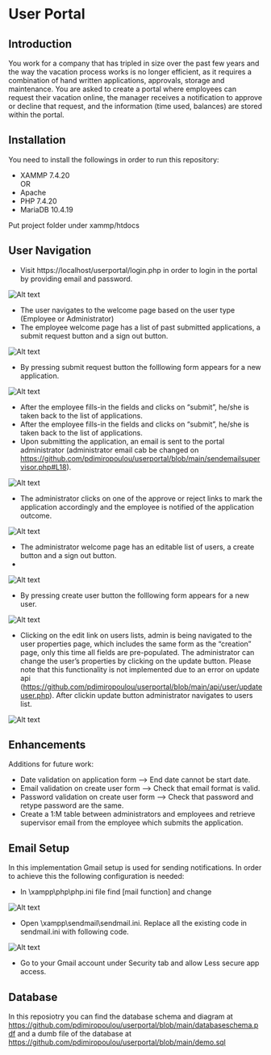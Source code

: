 # User Portal
## Introduction
You work for a company that has tripled in size over the past few years and the way
the vacation process works is no longer efficient, as it requires a combination of hand
written applications, approvals, storage and maintenance. You are asked to create a
portal where employees can request their vacation online, the manager receives a
notification to approve or decline that request, and the information (time used,
balances) are stored within the portal.

## Installation
You need to install the followings in order to run this repository:
- XAMMP 7.4.20  
    OR
- Apache
- PHP 7.4.20
- MariaDB 10.4.19


Put project folder under xammp/htdocs

## User Navigation
- Visit  https://localhost/userportal/login.php in order to login in the portal by providing email and password.

![Alt text](/screenshots/login.JPG?raw=true )
- The user navigates to the welcome page based on the user type (Employee or Administrator)
- The employee welcome page has a list of past submitted applications, a submit request button and a sign out button.

![Alt text](/screenshots/emp_welcome.JPG?raw=true)
- By pressing submit request button the folllowing form appears for a new application.

![Alt text](/screenshots/applicationform.JPG?raw=true)
-  After the employee fills-in the fields and clicks on “submit”, he/she is taken
back to the list of applications.
-  After the employee fills-in the fields and clicks on “submit”, he/she is taken
back to the list of applications.
- Upon submitting the application, an email is sent to the portal administrator (administrator email cab be changed on https://github.com/pdimiropoulou/userportal/blob/main/sendemailsupervisor.php#L18).

![Alt text](/screenshots/adminemail.JPG?raw=true)
- The administrator clicks on one of the approve or reject links to mark the application accordingly and the employee is notified of the application outcome.

![Alt text](/screenshots/empemail.JPG?raw=true)

- The administrator welcome page has an editable list of users, a create button and a sign out button.
- 
![Alt text](/screenshots/adm_welcome.JPG?raw=true)
- By pressing create user button the folllowing form appears for a new user.

![Alt text](/screenshots/createuser.JPG?raw=true)

- Clicking on the edit link on users lists, admin is being navigated to the
user properties page, which includes the same form as the “creation” page,
only this time all fields are pre-populated. The administrator can change the user’s properties by clicking on the update button. Please note that this functionality is not implemented due to an error on update api (https://github.com/pdimiropoulou/userportal/blob/main/api/user/updateuser.php). After clickin update button administrator navigates to users list.

![Alt text](/screenshots/udpateuser.JPG?raw=true)

## Enhancements
Additions for future work:
- Date validation on application form --> End date cannot be start date.
- Email validation on create user form --> Check that email format is valid.
- Password validation on create user form --> Check that password and retype password are the same.
- Create a 1:M table between  administrators and employees and retrieve supervisor email from the employee which submits the application.

## Email Setup
In this implementation Gmail setup is used for sending notifications. In order to achieve this the following configuration is needed:
- In \xampp\php\php.ini file find [mail function] and change

![Alt text](/screenshots/php.JPG?raw=true)
- Open \xampp\sendmail\sendmail.ini. Replace all the existing code in sendmail.ini with following code.

![Alt text](/screenshots/sendemail.JPG?raw=true)
- Go to your Gmail account under Security tab and allow Less secure app access.

## Database
In this reposiotry you can find the database schema and diagram at https://github.com/pdimiropoulou/userportal/blob/main/databaseschema.pdf 
and a dumb file of the database at https://github.com/pdimiropoulou/userportal/blob/main/demo.sql
